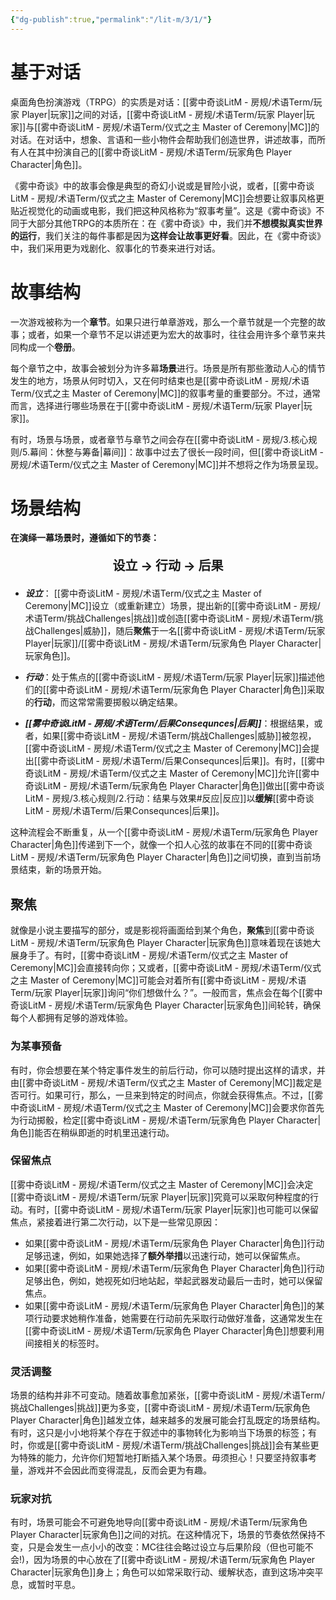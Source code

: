 ```yaml
---
{"dg-publish":true,"permalink":"/lit-m/3/1/"}
---
```


# 基于对话
桌面角色扮演游戏（TRPG）的实质是对话：[[雾中奇谈LitM - 房规/术语Term/玩家 Player\|玩家]]之间的对话，[[雾中奇谈LitM - 房规/术语Term/玩家 Player\|玩家]]与[[雾中奇谈LitM - 房规/术语Term/仪式之主 Master of Ceremony\|MC]]的对话。在对话中，想象、言语和一些小物件会帮助我们创造世界，讲述故事，而所有人在其中扮演自己的[[雾中奇谈LitM - 房规/术语Term/玩家角色 Player Character\|角色]]。

《雾中奇谈》中的故事会像是典型的奇幻小说或是冒险小说，或者，[[雾中奇谈LitM - 房规/术语Term/仪式之主 Master of Ceremony\|MC]]会想要让叙事风格更贴近视觉化的动画或电影，我们把这种风格称为“叙事考量”。这是《雾中奇谈》不同于大部分其他TRPG的本质所在：在《雾中奇谈》中，我们并**不想模拟真实世界的运行**，我们关注的每件事都是因为**这样会让故事更好看**。因此，在《雾中奇谈》中，我们采用更为戏剧化、叙事化的节奏来进行对话。

# 故事结构
一次游戏被称为一个**章节**。如果只进行单章游戏，那么一个章节就是一个完整的故事；或者，如果一个章节不足以讲述更为宏大的故事时，往往会用许多个章节来共同构成一个**卷册**。

每个章节之中，故事会被划分为许多幕**场景**进行。场景是所有那些激动人心的情节发生的地方，场景从何时切入，又在何时结束也是[[雾中奇谈LitM - 房规/术语Term/仪式之主 Master of Ceremony\|MC]]的叙事考量的重要部分。不过，通常而言，选择进行哪些场景在于[[雾中奇谈LitM - 房规/术语Term/玩家 Player\|玩家]]。

有时，场景与场景，或者章节与章节之间会存在[[雾中奇谈LitM - 房规/3.核心规则/5.幕间：休整与筹备\|幕间]]：故事中过去了很长一段时间，但[[雾中奇谈LitM - 房规/术语Term/仪式之主 Master of Ceremony\|MC]]并不想将之作为场景呈现。

# 场景结构
**在演绎一幕场景时，遵循如下的节奏：**
<div align="center"><p style="font-size: 20px;"><b> 设立 → 行动 → 后果</b></p></div>

- ***设立***： [[雾中奇谈LitM - 房规/术语Term/仪式之主 Master of Ceremony\|MC]]设立（或重新建立）场景，提出新的[[雾中奇谈LitM - 房规/术语Term/挑战Challenges\|挑战]]或创造[[雾中奇谈LitM - 房规/术语Term/挑战Challenges\|威胁]]，随后**聚焦**于一名[[雾中奇谈LitM - 房规/术语Term/玩家 Player\|玩家]]/[[雾中奇谈LitM - 房规/术语Term/玩家角色 Player Character\|玩家角色]]。
	
	
- ***行动***：处于焦点的[[雾中奇谈LitM - 房规/术语Term/玩家 Player\|玩家]]描述他们的[[雾中奇谈LitM - 房规/术语Term/玩家角色 Player Character\|角色]]采取的**行动**，而这常常需要掷骰以确定结果。
	
	
- ***[[雾中奇谈LitM - 房规/术语Term/后果Consequnces\|后果]]***：根据结果，或者，如果[[雾中奇谈LitM - 房规/术语Term/挑战Challenges\|威胁]]被忽视，[[雾中奇谈LitM - 房规/术语Term/仪式之主 Master of Ceremony\|MC]]会提出[[雾中奇谈LitM - 房规/术语Term/后果Consequnces\|后果]]。有时，[[雾中奇谈LitM - 房规/术语Term/仪式之主 Master of Ceremony\|MC]]允许[[雾中奇谈LitM - 房规/术语Term/玩家角色 Player Character\|角色]]做出[[雾中奇谈LitM - 房规/3.核心规则/2.行动：结果与效果#反应\|反应]]以**缓解**[[雾中奇谈LitM - 房规/术语Term/后果Consequnces\|后果]]。

这种流程会不断重复，从一个[[雾中奇谈LitM - 房规/术语Term/玩家角色 Player Character\|角色]]传递到下一个，就像一个扣人心弦的故事在不同的[[雾中奇谈LitM - 房规/术语Term/玩家角色 Player Character\|角色]]之间切换，直到当前场景结束，新的场景开始。
## 聚焦
就像是小说主要描写的部分，或是影视将画面给到某个角色，**聚焦**到[[雾中奇谈LitM - 房规/术语Term/玩家角色 Player Character\|玩家角色]]意味着现在该她大展身手了。有时，[[雾中奇谈LitM - 房规/术语Term/仪式之主 Master of Ceremony\|MC]]会直接转向你；又或者，[[雾中奇谈LitM - 房规/术语Term/仪式之主 Master of Ceremony\|MC]]可能会对着所有[[雾中奇谈LitM - 房规/术语Term/玩家 Player\|玩家]]询问“你们想做什么？”。一般而言，焦点会在每个[[雾中奇谈LitM - 房规/术语Term/玩家角色 Player Character\|玩家角色]]间轮转，确保每个人都拥有足够的游戏体验。
### 为某事预备
有时，你会想要在某个特定事件发生的前后行动，你可以随时提出这样的请求，并由[[雾中奇谈LitM - 房规/术语Term/仪式之主 Master of Ceremony\|MC]]裁定是否可行。如果可行，那么，一旦来到特定的时间点，你就会获得焦点。不过，[[雾中奇谈LitM - 房规/术语Term/仪式之主 Master of Ceremony\|MC]]会要求你首先为行动掷骰，检定[[雾中奇谈LitM - 房规/术语Term/玩家角色 Player Character\|角色]]能否在稍纵即逝的时机里迅速行动。

### 保留焦点
[[雾中奇谈LitM - 房规/术语Term/仪式之主 Master of Ceremony\|MC]]会决定[[雾中奇谈LitM - 房规/术语Term/玩家 Player\|玩家]]究竟可以采取何种程度的行动。有时，[[雾中奇谈LitM - 房规/术语Term/玩家 Player\|玩家]]也可能可以保留焦点，紧接着进行第二次行动，以下是一些常见原因：
- 如果[[雾中奇谈LitM - 房规/术语Term/玩家角色 Player Character\|角色]]行动足够迅速，例如，如果她选择了**额外举措**以迅速行动，她可以保留焦点。
- 如果[[雾中奇谈LitM - 房规/术语Term/玩家角色 Player Character\|角色]]行动足够出色，例如，她视死如归地站起，举起武器发动最后一击时，她可以保留焦点。
- 如果[[雾中奇谈LitM - 房规/术语Term/玩家角色 Player Character\|角色]]的某项行动要求她稍作准备，她需要在行动前先采取行动做好准备，这通常发生在[[雾中奇谈LitM - 房规/术语Term/玩家角色 Player Character\|角色]]想要利用间接相关的标签时。

### 灵活调整
场景的结构并非不可变动。随着故事愈加紧张，[[雾中奇谈LitM - 房规/术语Term/挑战Challenges\|挑战]]更为多变，[[雾中奇谈LitM - 房规/术语Term/玩家角色 Player Character\|角色]]越发立体，越来越多的发展可能会打乱既定的场景结构。有时，这只是小小地将某个存在于叙述中的事物转化为影响当下场景的标签；有时，你或是[[雾中奇谈LitM - 房规/术语Term/挑战Challenges\|挑战]]会有某些更为特殊的能力，允许你们短暂地打断插入某个场景。毋须担心！只要坚持叙事考量，游戏并不会因此而变得混乱，反而会更为有趣。

### 玩家对抗
有时，场景可能会不可避免地导向[[雾中奇谈LitM - 房规/术语Term/玩家角色 Player Character\|玩家角色]]之间的对抗。在这种情况下，场景的节奏依然保持不变，只是会发生一点小小的改变：MC往往会略过设立与后果阶段（但也可能不会!)，因为场景的中心放在了[[雾中奇谈LitM - 房规/术语Term/玩家角色 Player Character\|玩家角色]]身上；角色可以如常采取行动、缓解状态，直到这场冲突平息，或暂时平息。